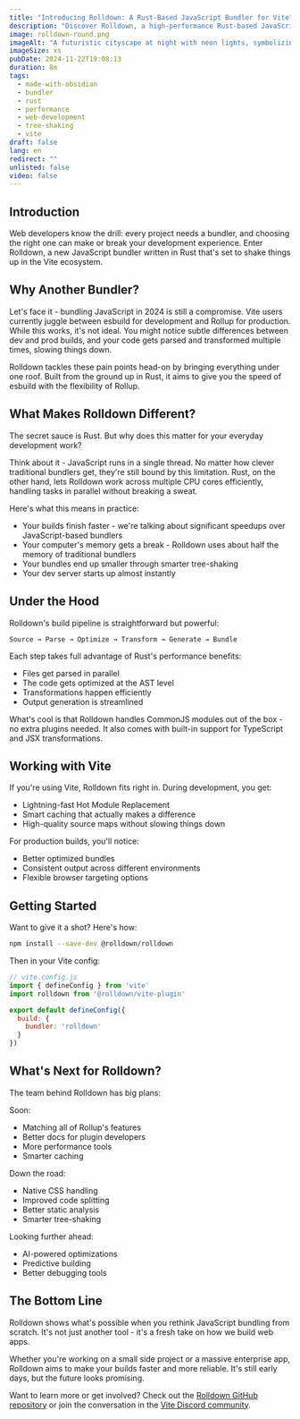 ```yaml
---
title: "Introducing Rolldown: A Rust-Based JavaScript Bundler for Vite"
description: "Discover Rolldown, a high-performance Rust-based JavaScript bundler designed to unify and optimize the build process in Vite. This article explores the motivations behind its development and how it aims to improve upon existing solutions"
image: rolldown-round.png
imageAlt: "A futuristic cityscape at night with neon lights, symbolizing innovation and technology. In the foreground, code appears in floating holographic screens, with lines of JavaScript and Rust code highlighting the cutting-edge nature of Rolldown."
imageSize: xs
pubDate: 2024-11-22T19:08:13
duration: 8m
tags:
  - made-with-obsidian
  - bundler
  - rust
  - performance
  - web-development
  - tree-shaking
  - vite
draft: false
lang: en
redirect: ""
unlisted: false
video: false
---
```

## Introduction

Web developers know the drill: every project needs a bundler, and choosing the right one can make or break your development experience. Enter Rolldown, a new JavaScript bundler written in Rust that's set to shake things up in the Vite ecosystem.

## Why Another Bundler?

Let's face it - bundling JavaScript in 2024 is still a compromise. Vite users currently juggle between esbuild for development and Rollup for production. While this works, it's not ideal. You might notice subtle differences between dev and prod builds, and your code gets parsed and transformed multiple times, slowing things down.

Rolldown tackles these pain points head-on by bringing everything under one roof. Built from the ground up in Rust, it aims to give you the speed of esbuild with the flexibility of Rollup.

## What Makes Rolldown Different?

The secret sauce is Rust. But why does this matter for your everyday development work?

Think about it - JavaScript runs in a single thread. No matter how clever traditional bundlers get, they're still bound by this limitation. Rust, on the other hand, lets Rolldown work across multiple CPU cores efficiently, handling tasks in parallel without breaking a sweat.

Here's what this means in practice:
- Your builds finish faster - we're talking about significant speedups over JavaScript-based bundlers
- Your computer's memory gets a break - Rolldown uses about half the memory of traditional bundlers
- Your bundles end up smaller through smarter tree-shaking
- Your dev server starts up almost instantly

## Under the Hood

Rolldown's build pipeline is straightforward but powerful:

```
Source → Parse → Optimize → Transform → Generate → Bundle
```

Each step takes full advantage of Rust's performance benefits:
- Files get parsed in parallel
- The code gets optimized at the AST level
- Transformations happen efficiently
- Output generation is streamlined

What's cool is that Rolldown handles CommonJS modules out of the box - no extra plugins needed. It also comes with built-in support for TypeScript and JSX transformations.

## Working with Vite

If you're using Vite, Rolldown fits right in. During development, you get:
- Lightning-fast Hot Module Replacement
- Smart caching that actually makes a difference
- High-quality source maps without slowing things down

For production builds, you'll notice:
- Better optimized bundles
- Consistent output across different environments
- Flexible browser targeting options

## Getting Started

Want to give it a shot? Here's how:

```bash
npm install --save-dev @rolldown/rolldown
```

Then in your Vite config:

```javascript
// vite.config.js
import { defineConfig } from 'vite'
import rolldown from '@rolldown/vite-plugin'

export default defineConfig({
  build: {
    bundler: 'rolldown'
  }
})
```

## What's Next for Rolldown?

The team behind Rolldown has big plans:

Soon:
- Matching all of Rollup's features
- Better docs for plugin developers
- More performance tools
- Smarter caching

Down the road:
- Native CSS handling
- Improved code splitting
- Better static analysis
- Smarter tree-shaking

Looking further ahead:
- AI-powered optimizations
- Predictive building
- Better debugging tools

## The Bottom Line

Rolldown shows what's possible when you rethink JavaScript bundling from scratch. It's not just another tool - it's a fresh take on how we build web apps.

Whether you're working on a small side project or a massive enterprise app, Rolldown aims to make your builds faster and more reliable. It's still early days, but the future looks promising.

Want to learn more or get involved? Check out the [Rolldown GitHub repository](https://github.com/rolldown/rolldown) or join the conversation in the [Vite Discord community](https://chat.vitejs.dev/).

